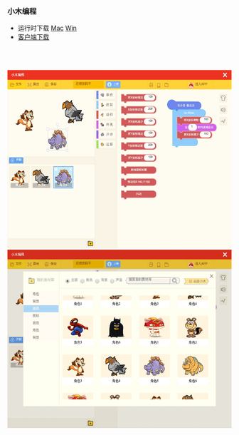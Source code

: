###  小木编程

* 运行时下载 [Mac](https://airsdk.harman.com/assets/downloads/AdobeAIR.dmg) [Win](https://airsdk.harman.com/assets/downloads/AdobeAIR.exe)
* [客户端下载](https://github.com/wosxieez/XiaoMuCoder/releases)

<br/>
<br/>
<br/>
 
<img src="https://raw.githubusercontent.com/wosxieez/XiaoMuCoder/dev/screenshot/screen1.jpg" alt="" width="600" height="400"/>

<img src="https://raw.githubusercontent.com/wosxieez/XiaoMuCoder/dev/screenshot/screen2.jpg" alt="" width="600" height="400"/>
